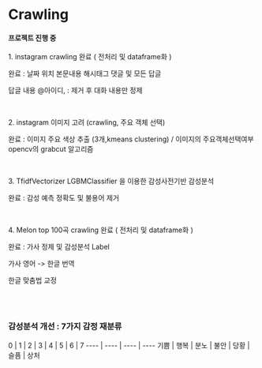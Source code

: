 # Crawling
<h4> 프로젝트 진행 중 </h4>
  <p> 1. instagram crawling 완료 ( 전처리 및 dataframe화 ) </p>
  <p> 완료 : 날짜 위치 본문내용 해시태그 댓글 및 모든 답글  </p>
  <p>         답글 내용 @아이디, : 제거 후 대화 내용만 정제 </p>
    <br>
  <p> 2. instagram 이미지 고려 (crawling, 주요 객체 선택)  </p>
  <p> 완료 : 이미지 주요 색상 추출 (3개,kmeans clustering) / 이미지의 주요객체선택여부 opencv의 grabcut 알고리즘  </p>
   <br>
  <p> 3. TfidfVectorizer  LGBMClassifier 을 이용한 감성사전기반 감성분석 </p>
  <p> 완료 : 감성 예측  정확도 및 불용어 제거 </p>
    <br>
   <p> 4. Melon top 100곡 crawling 완료 ( 전처리 및 dataframe화 ) </p>
   <p> 완료 : 가사 정제 및 감성분석 Label </p>
   <p>        가사 영어 -> 한글 번역 </p>
   <p>        한글 맞춤법 교정  </p>
  
  <br>
  <br>
  
  ### 감성분석 개선 : 7가지 감정 재분류  
  0 | 1 | 2 | 3 | 4 | 5 | 6 | 7
---- | ---- | ---- | ----
기쁨 | 행복 | 분노 | 불안 | 당황 | 슬픔 | 상처
  <br>  
  
